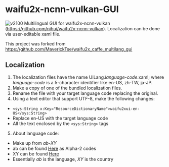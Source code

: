 # waifu2x-ncnn-vulkan-GUI
![v2100](https://user-images.githubusercontent.com/16046279/148665575-33b88a5f-2f93-4c8a-b23a-4f5d1ee9c5ae.png)
Multilingual GUI for waifu2x-ncnn-vulkan (https://github.com/nihui/waifu2x-ncnn-vulkan). Localization can be done via user-editable xaml file.

This project was forked from https://github.com/MaverickTse/waifu2x_caffe_multilang_gui

## Localization
1. The localization files have the name UILang._language-code_.xaml; where _language-code_ is a 5-character identifier like en-US, zh-TW, ja-JP.
2. Make a copy of one of the bundled localization files.
3. Rename the file with your target language code replacing the original.
4. Using a text editor that support UTF-8, make the following changes:
  * ```<sys:String x:Key="ResourceDictionaryName">waifu2xui-en-US</sys:String>```
  * Replace en-US with the target language code
  * All the text enclosed by the ```<sys:String>``` tags
5. About language code:
  * Make up from _ab_-_XY_
  * ab can be found [Here](http://www.loc.gov/standards/iso639-2/php/langcodes-search.php) as Alpha-2 codes
  * XY can be found [Here](https://www.iso.org/obp/ui/#search)
  * Essentially _ab_ is the language, _XY_ is the country
  
